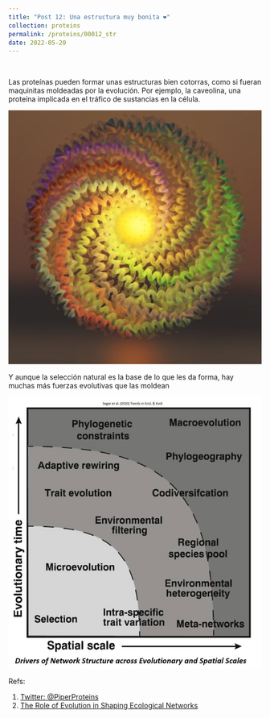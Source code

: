 ```yaml
---
title: "Post 12: Una estructura muy bonita ❤️"
collection: proteins
permalink: /proteins/00012_str
date: 2022-05-20
---
```


&nbsp;

Las proteínas pueden formar unas estructuras bien cotorras, como si fueran maquinitas moldeadas por la evolución. Por ejemplo, la caveolina, una proteína implicada en el tráfico de sustancias en la célula. 

![img](/images/proteins/00012_caveo.jpg)

Y aunque la selección natural es la base de lo que les da forma, hay muchas más fuerzas evolutivas que las moldean

![img](/images/proteins/00012_map.jpg)

Refs:
1. [Twitter: @PiperProteins](https://twitter.com/PiperProteins/status/1530826386155245568)
2. [The Role of Evolution in Shaping Ecological Networks](https://pubmed.ncbi.nlm.nih.gov/32294426/)
